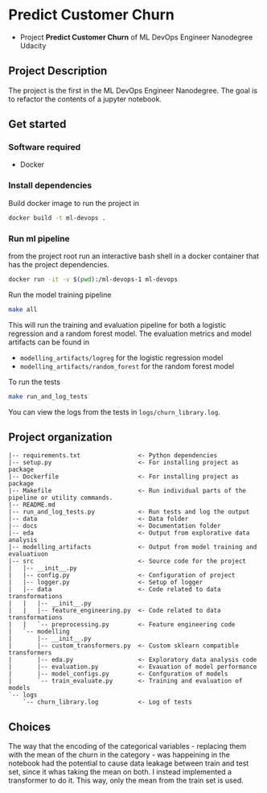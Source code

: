 # Predict Customer Churn

- Project **Predict Customer Churn** of ML DevOps Engineer Nanodegree Udacity

## Project Description
The project is the first in the ML DevOps Engineer Nanodegree.
The goal is to refactor the contents of a jupyter notebook.

## Get started

### Software required
- Docker

### Install dependencies
Build docker image to run the project in
```bash
docker build -t ml-devops .
```

### Run ml pipeline
from the project root run an interactive bash shell in a docker container that has the project dependencies.
```bash
docker run -it -v $(pwd):/ml-devops-1 ml-devops
```

Run the model training pipeline
```bash
make all
```
This will run the training and evaluation pipeline for both a logistic regression and a random forest model.
The evaluation metrics and model artifacts can be found in 
- `modelling_artifacts/logreg` for the logistic regression model 
- `modelling_artifacts/random_forest` for the random forest model

To run the tests
```bash
make run_and_log_tests
```
You can view the logs from the tests in `logs/churn_library.log`.

## Project organization
```
|-- requirements.txt                <- Python dependencies
|-- setup.py                        <- For installing project as package
|-- Dockerfile                      <- For installing project as package
|-- Makefile                        <- Run individual parts of the pipeline or utility commands.
|-- README.md
|-- run_and_log_tests.py            <- Run tests and log the output
|-- data                            <- Data folder
|-- docs                            <- Documentation folder
|-- eda                             <- Output from explorative data analysis
|-- modelling_artifacts             <- Output from model training and evaluatiuon
|-- src                             <- Source code for the project
|   |-- __init__.py
|   |-- config.py                   <- Configuration of project
|   |-- logger.py                   <- Setup of logger
|   |-- data                        <- Code related to data transformations
|   |   |-- __init__.py
|   |   |-- feature_engineering.py  <- Code related to data transformations
|   |   `-- preprocessing.py        <- Feature engineering code
|   `-- modelling
|       |-- __init__.py
|       |-- custom_transformers.py  <- Custom sklearn compatible transformers
|       |-- eda.py                  <- Exploratory data analysis code
|       |-- evaluation.py           <- Evauation of model performance
|       |-- model_configs.py        <- Confguration of models
|       `-- train_evaluate.py       <- Training and evaluation of models
`-- logs
    `-- churn_library.log           <- Log of tests
```

## Choices
The way that the encoding of the categorical variables - replacing them with the mean of the churn in the category - was happeining in the notebook had the potential to cause data leakage between train and test set, since it whas taking the mean on both.
I instead implemented a transformer to do it. This way, only the mean from the train set is used. 


